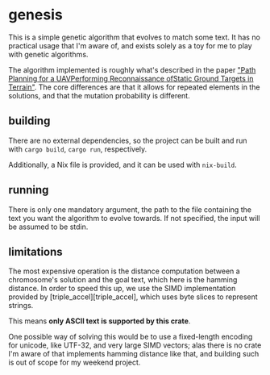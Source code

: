 # genesis

This is a simple genetic algorithm that evolves to match some text. It has no
practical usage that I'm aware of, and exists solely as a toy for me to play
with genetic algorithms.

The algorithm implemented is roughly what's described in the paper
["Path Planning for a UAVPerforming Reconnaissance ofStatic Ground Targets in Terrain"][obermeyer-2009].
The core differences are that it allows for repeated elements in the solutions,
and that the mutation probability is different.

## building
There are no external dependencies, so the project can be built and run with
`cargo build`, `cargo run`, respectively.

Additionally, a Nix file is provided, and it can be used with `nix-build`.

## running
There is only one mandatory argument, the path to the file containing the text
you want the algorithm to evolve towards. If not specified, the input will be
assumed to be stdin.

## limitations
The most expensive operation is the distance computation between a chromosome's
solution and the goal text, which here is the hamming distance. In order to
speed this up, we use the SIMD implementation provided by [triple_accel][triple_accel],
which uses byte slices to represent strings.

This means **only ASCII text is supported by this crate**.

One possible way of solving this would be to use a fixed-length encoding for
unicode, like UTF-32, and very large SIMD vectors; alas there is no crate I'm
aware of that implements hamming distance like that, and building such is out of
scope for my weekend project.

[obermeyer-2009]: https://karlobermeyer.github.io/publications/obermeyer.ga_for_reconn_uav.2009.pdf
